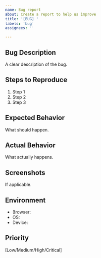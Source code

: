 ```yaml
---
name: Bug report
about: Create a report to help us improve
title: '[BUG] '
labels: 'bug'
assignees: ''

---
```


## Bug Description
A clear description of the bug.

## Steps to Reproduce
1. Step 1
2. Step 2
3. Step 3

## Expected Behavior
What should happen.

## Actual Behavior
What actually happens.

## Screenshots
If applicable.

## Environment
- Browser:
- OS:
- Device:

## Priority
[Low/Medium/High/Critical]